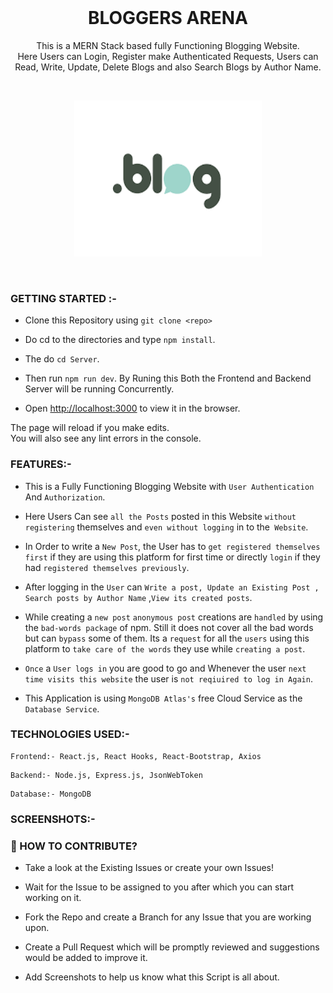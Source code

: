 <br />
<p align="center">
  
  <h1 align="center">BLOGGERS ARENA</h3>

  <p align="center">
    This is a MERN Stack based fully Functioning Blogging Website.
   <br>
   Here Users can Login, Register make Authenticated Requests, Users can Read, Write, Update, Delete Blogs and also Search Blogs by Author Name.
    <br />
    
  </p>
</p>

<br>
  <p align="center">
<img src ="./readmeimages/blog1.png"  width=300 height=250>  
</p>
<br>


### GETTING STARTED :-

- Clone this Repository using  `git clone <repo>`

- Do cd to the directories and type `npm install`.

- The do `cd Server`.

- Then run `npm run dev`. By Runing this Both the Frontend and Backend Server will be running Concurrently.

- Open [http://localhost:3000](http://localhost:3000) to view it in the browser.

The page will reload if you make edits.\
You will also see any lint errors in the console.


### FEATURES:-

- This is a Fully Functioning Blogging Website with `User Authentication` And `Authorization`.

- Here Users Can see `all the Posts` posted in this Website `without registering` themselves and `even without logging` in to the` Website`.

- In Order to write a `New Post`, the User has to `get registered themselves first` if they are using this platform for first time or directly `login` if they had `registered themselves previously`.

- After logging in the `User` can `Write a post, Update an Existing Post , Search posts by Author Name` ,`View its created posts`.

- While creating a `new post` `anonymous post` creations are `handled` by using the `bad-words package` of npm. Still it does not cover all the bad words but can `bypass` some of them. Its a `request` for all the `users` using this platform to `take care of the words` they use while `creating a post`.

- `Once` a `User logs in` you are good to go and Whenever the user `next time visits this website` the user is `not reqiuired to log in Again`.

- This Application is using `MongoDB Atlas's` free Cloud Service as the `Database Service`.


### TECHNOLOGIES USED:-
```
Frontend:- React.js, React Hooks, React-Bootstrap, Axios
```
```
Backend:- Node.js, Express.js, JsonWebToken
```
```
Database:- MongoDB
```

### SCREENSHOTS:- 



### 🤝 HOW TO CONTRIBUTE?

- Take a look at the Existing Issues or create your own Issues!

- Wait for the Issue to be assigned to you after which you can start working on it.

- Fork the Repo and create a Branch for any Issue that you are working upon.

- Create a Pull Request which will be promptly reviewed and suggestions would be added to improve it.

- Add Screenshots to help us know what this Script is all about.



